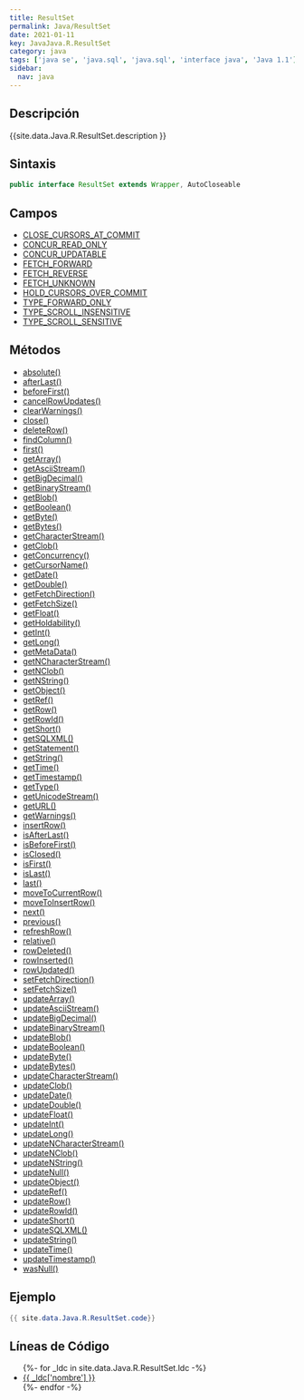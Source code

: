 ```yaml
---
title: ResultSet
permalink: Java/ResultSet
date: 2021-01-11
key: JavaJava.R.ResultSet
category: java
tags: ['java se', 'java.sql', 'java.sql', 'interface java', 'Java 1.1']
sidebar: 
  nav: java
---
```


## Descripción
{{site.data.Java.R.ResultSet.description }}

## Sintaxis
~~~java
public interface ResultSet extends Wrapper, AutoCloseable
~~~

## Campos
* [CLOSE_CURSORS_AT_COMMIT](/Java/ResultSet/CLOSE_CURSORS_AT_COMMIT)
* [CONCUR_READ_ONLY](/Java/ResultSet/CONCUR_READ_ONLY)
* [CONCUR_UPDATABLE](/Java/ResultSet/CONCUR_UPDATABLE)
* [FETCH_FORWARD](/Java/ResultSet/FETCH_FORWARD)
* [FETCH_REVERSE](/Java/ResultSet/FETCH_REVERSE)
* [FETCH_UNKNOWN](/Java/ResultSet/FETCH_UNKNOWN)
* [HOLD_CURSORS_OVER_COMMIT](/Java/ResultSet/HOLD_CURSORS_OVER_COMMIT)
* [TYPE_FORWARD_ONLY](/Java/ResultSet/TYPE_FORWARD_ONLY)
* [TYPE_SCROLL_INSENSITIVE](/Java/ResultSet/TYPE_SCROLL_INSENSITIVE)
* [TYPE_SCROLL_SENSITIVE](/Java/ResultSet/TYPE_SCROLL_SENSITIVE)

## Métodos
* [absolute()](/Java/ResultSet/absolute)
* [afterLast()](/Java/ResultSet/afterLast)
* [beforeFirst()](/Java/ResultSet/beforeFirst)
* [cancelRowUpdates()](/Java/ResultSet/cancelRowUpdates)
* [clearWarnings()](/Java/ResultSet/clearWarnings)
* [close()](/Java/ResultSet/close)
* [deleteRow()](/Java/ResultSet/deleteRow)
* [findColumn()](/Java/ResultSet/findColumn)
* [first()](/Java/ResultSet/first)
* [getArray()](/Java/ResultSet/getArray)
* [getAsciiStream()](/Java/ResultSet/getAsciiStream)
* [getBigDecimal()](/Java/ResultSet/getBigDecimal)
* [getBinaryStream()](/Java/ResultSet/getBinaryStream)
* [getBlob()](/Java/ResultSet/getBlob)
* [getBoolean()](/Java/ResultSet/getBoolean)
* [getByte()](/Java/ResultSet/getByte)
* [getBytes()](/Java/ResultSet/getBytes)
* [getCharacterStream()](/Java/ResultSet/getCharacterStream)
* [getClob()](/Java/ResultSet/getClob)
* [getConcurrency()](/Java/ResultSet/getConcurrency)
* [getCursorName()](/Java/ResultSet/getCursorName)
* [getDate()](/Java/ResultSet/getDate)
* [getDouble()](/Java/ResultSet/getDouble)
* [getFetchDirection()](/Java/ResultSet/getFetchDirection)
* [getFetchSize()](/Java/ResultSet/getFetchSize)
* [getFloat()](/Java/ResultSet/getFloat)
* [getHoldability()](/Java/ResultSet/getHoldability)
* [getInt()](/Java/ResultSet/getInt)
* [getLong()](/Java/ResultSet/getLong)
* [getMetaData()](/Java/ResultSet/getMetaData)
* [getNCharacterStream()](/Java/ResultSet/getNCharacterStream)
* [getNClob()](/Java/ResultSet/getNClob)
* [getNString()](/Java/ResultSet/getNString)
* [getObject()](/Java/ResultSet/getObject)
* [getRef()](/Java/ResultSet/getRef)
* [getRow()](/Java/ResultSet/getRow)
* [getRowId()](/Java/ResultSet/getRowId)
* [getShort()](/Java/ResultSet/getShort)
* [getSQLXML()](/Java/ResultSet/getSQLXML)
* [getStatement()](/Java/ResultSet/getStatement)
* [getString()](/Java/ResultSet/getString)
* [getTime()](/Java/ResultSet/getTime)
* [getTimestamp()](/Java/ResultSet/getTimestamp)
* [getType()](/Java/ResultSet/getType)
* [getUnicodeStream()](/Java/ResultSet/getUnicodeStream)
* [getURL()](/Java/ResultSet/getURL)
* [getWarnings()](/Java/ResultSet/getWarnings)
* [insertRow()](/Java/ResultSet/insertRow)
* [isAfterLast()](/Java/ResultSet/isAfterLast)
* [isBeforeFirst()](/Java/ResultSet/isBeforeFirst)
* [isClosed()](/Java/ResultSet/isClosed)
* [isFirst()](/Java/ResultSet/isFirst)
* [isLast()](/Java/ResultSet/isLast)
* [last()](/Java/ResultSet/last)
* [moveToCurrentRow()](/Java/ResultSet/moveToCurrentRow)
* [moveToInsertRow()](/Java/ResultSet/moveToInsertRow)
* [next()](/Java/ResultSet/next)
* [previous()](/Java/ResultSet/previous)
* [refreshRow()](/Java/ResultSet/refreshRow)
* [relative()](/Java/ResultSet/relative)
* [rowDeleted()](/Java/ResultSet/rowDeleted)
* [rowInserted()](/Java/ResultSet/rowInserted)
* [rowUpdated()](/Java/ResultSet/rowUpdated)
* [setFetchDirection()](/Java/ResultSet/setFetchDirection)
* [setFetchSize()](/Java/ResultSet/setFetchSize)
* [updateArray()](/Java/ResultSet/updateArray)
* [updateAsciiStream()](/Java/ResultSet/updateAsciiStream)
* [updateBigDecimal()](/Java/ResultSet/updateBigDecimal)
* [updateBinaryStream()](/Java/ResultSet/updateBinaryStream)
* [updateBlob()](/Java/ResultSet/updateBlob)
* [updateBoolean()](/Java/ResultSet/updateBoolean)
* [updateByte()](/Java/ResultSet/updateByte)
* [updateBytes()](/Java/ResultSet/updateBytes)
* [updateCharacterStream()](/Java/ResultSet/updateCharacterStream)
* [updateClob()](/Java/ResultSet/updateClob)
* [updateDate()](/Java/ResultSet/updateDate)
* [updateDouble()](/Java/ResultSet/updateDouble)
* [updateFloat()](/Java/ResultSet/updateFloat)
* [updateInt()](/Java/ResultSet/updateInt)
* [updateLong()](/Java/ResultSet/updateLong)
* [updateNCharacterStream()](/Java/ResultSet/updateNCharacterStream)
* [updateNClob()](/Java/ResultSet/updateNClob)
* [updateNString()](/Java/ResultSet/updateNString)
* [updateNull()](/Java/ResultSet/updateNull)
* [updateObject()](/Java/ResultSet/updateObject)
* [updateRef()](/Java/ResultSet/updateRef)
* [updateRow()](/Java/ResultSet/updateRow)
* [updateRowId()](/Java/ResultSet/updateRowId)
* [updateShort()](/Java/ResultSet/updateShort)
* [updateSQLXML()](/Java/ResultSet/updateSQLXML)
* [updateString()](/Java/ResultSet/updateString)
* [updateTime()](/Java/ResultSet/updateTime)
* [updateTimestamp()](/Java/ResultSet/updateTimestamp)
* [wasNull()](/Java/ResultSet/wasNull)

## Ejemplo
~~~java
{{ site.data.Java.R.ResultSet.code}}
~~~

## Líneas de Código
<ul>
{%- for _ldc in site.data.Java.R.ResultSet.ldc -%}
   <li>
       <a href="{{_ldc['url'] }}">{{ _ldc['nombre'] }}</a>
   </li>
{%- endfor -%}
</ul>
